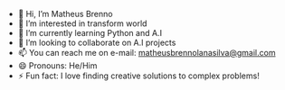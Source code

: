 - 👋 Hi, I’m Matheus Brenno
- 👀 I’m interested in transform world
- 🌱 I’m currently learning Python and A.I
- 💞️ I’m looking to collaborate on A.I projects
- 📫 You can reach me on e-mail: matheusbrennolanasilva@gmail.com
- 😄 Pronouns: He/Him
- ⚡ Fun fact: I love finding creative solutions to complex problems!

<!---
omatheusbrenno/omatheusbrenno is a ✨ special ✨ repository because its `README.md` (this file) appears on your GitHub profile.
You can click the Preview link to take a look at your changes.
--->

